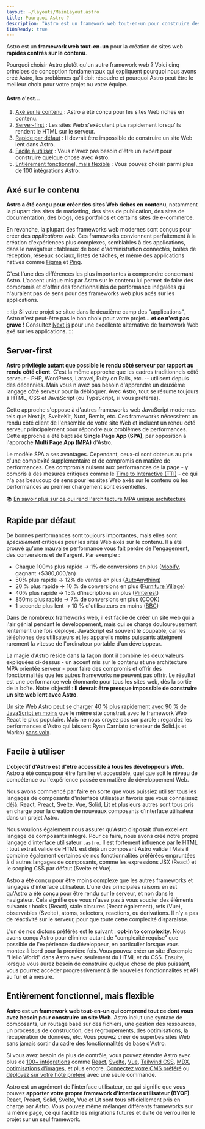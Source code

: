 ```yaml
---
layout: ~/layouts/MainLayout.astro
title: Pourquoi Astro ?
description: "Astro est un framework web tout-en-un pour construire des sites web rapides et axés sur le contenu. En savoir plus."
i18nReady: true
---
```


Astro est un **framework web tout-en-un** pour la création de sites web **rapides centrés sur le contenu**.

Pourquoi choisir Astro plutôt qu'un autre framework web ? Voici cinq principes de conception fondamentaux qui expliquent pourquoi nous avons créé Astro, les problèmes qu'il doit résoudre et pourquoi Astro peut être le meilleur choix pour votre projet ou votre équipe.

#### Astro c'est...

1. [Axé sur le contenu](#axé-sur-le-contenu) : Astro a été conçu pour les sites Web riches en contenu.
2. [Server-first](#server-first) : Les sites Web s'exécutent plus rapidement lorsqu'ils rendent le HTML sur le serveur.
3. [Rapide par défaut](#rapide-par-défaut) : Il devrait être impossible de construire un site Web lent dans Astro.
4. [Facile à utiliser](#facile-à-utiliser) : Vous n'avez pas besoin d'être un expert pour construire quelque chose avec Astro.
5. [Entièrement fonctionnel, mais flexible](#entièrement-fonctionnel-mais-flexible) : Vous pouvez choisir parmi plus de 100 intégrations Astro.

## Axé sur le contenu

**Astro a été conçu pour créer des sites Web riches en contenu**, notamment la plupart des sites de marketing, des sites de publication, des sites de documentation, des blogs, des portfolios et certains sites de e-commerce.

En revanche, la plupart des frameworks web modernes sont conçus pour créer des *applications web*. Ces frameworks conviennent parfaitement à la création d'expériences plus complexes, semblables à des applications, dans le navigateur : tableaux de bord d'administration connectés, boîtes de réception, réseaux sociaux, listes de tâches, et même des applications natives comme [Figma](https://figma.com/) et [Ping](https://ping.gg/).

C'est l'une des différences les plus importantes à comprendre concernant Astro. L'accent unique mis par Astro sur le contenu lui permet de faire des compromis et d'offrir des fonctionnalités de performance inégalées qui n'auraient pas de sens pour des frameworks web plus axés sur les applications.

:::tip
Si votre projet se situe dans le deuxième camp des "applications", Astro n'est peut-être pas le bon choix pour votre projet... **et ce n'est pas grave !** Consultez [Next.js](https://nextjs.org/) pour une excellente alternative de framework Web axé sur les applications.
:::



## Server-first

**Astro privilégie autant que possible le rendu côté serveur par rapport au rendu côté client**. C'est la même approche que les cadres traditionnels côté serveur - PHP, WordPress, Laravel, Ruby on Rails, etc. -- utilisent depuis des décennies. Mais vous n'avez pas besoin d'apprendre un deuxième langage côté serveur pour la débloquer. Avec Astro, tout se résume toujours à HTML, CSS et JavaScript (ou TypeScript, si vous préférez).

Cette approche s'oppose à d'autres frameworks web JavaScript modernes tels que Next.js, SvelteKit, Nuxt, Remix, etc. Ces frameworks nécessitent un rendu côté client de l'ensemble de votre site Web et incluent un rendu côté serveur principalement pour répondre aux problèmes de performances. Cette approche a été baptisée **Single Page App (SPA)**, par opposition à l'approche **Multi Page App (MPA)** d'Astro.

Le modèle SPA a ses avantages. Cependant, ceux-ci sont obtenus au prix d'une complexité supplémentaire et de compromis en matière de performances. Ces compromis nuisent aux performances de la page - y compris à des mesures critiques comme le [Time to Interactive (TTI)](https://web.dev/interactive/) - ce qui n'a pas beaucoup de sens pour les sites Web axés sur le contenu où les performances au premier chargement sont essentielles.

📚 [En savoir plus sur ce qui rend l'architecture MPA unique architecture](/fr/concepts/mpa-vs-spa/)



## Rapide par défaut

De bonnes performances sont toujours importantes, mais elles sont *spécialement* critiques pour les sites Web axés sur le contenu. Il a été prouvé qu'une mauvaise performance vous fait perdre de l'engagement, des conversions et de l'argent. Par exemple :

- Chaque 100ms plus rapide → 1% de conversions en plus ([Mobify](https://web.dev/why-speed-matters/), gagnant +$380,000/an)
- 50% plus rapide → 12% de ventes en plus ([AutoAnything](https://www.digitalcommerce360.com/2010/08/19/web-accelerator-revs-conversion-and-sales-autoanything/))
- 20 % plus rapide → 10 % de conversions en plus ([Furniture Village](https://www.thinkwithgoogle.com/intl/en-gb/marketing-strategies/app-and-mobile/furniture-village-and-greenlight-slash-page-load-times-boosting-user-experience/))
- 40% plus rapide → 15% d'inscriptions en plus ([Pinterest](https://medium.com/pinterest-engineering/driving-user-growth-with-performance-improvements-cfc50dafadd7))
- 850ms plus rapide → 7% de conversions en plus ([COOK](https://web.dev/why-speed-matters/))
- 1 seconde plus lent → 10 % d'utilisateurs en moins ([BBC](https://www.creativebloq.com/features/how-the-bbc-builds-websites-that-scale))

Dans de nombreux frameworks web, il est facile de créer un site web qui a l'air génial pendant le développement, mais qui se charge douloureusement lentement une fois déployé. JavaScript est souvent le coupable, car les téléphones des utilisateurs et les appareils moins puissants atteignent rarement la vitesse de l'ordinateur portable d'un développeur.

La magie d'Astro réside dans la façon dont il combine les deux valeurs expliquées ci-dessus - un accent mis sur le contenu et une architecture MPA orientée serveur - pour faire des compromis et offrir des fonctionnalités que les autres frameworks ne peuvent pas offrir. Le résultat est une performance web étonnante pour tous les sites web, dès la sortie de la boîte. Notre objectif : **Il devrait être presque impossible de construire un site web lent avec Astro**.

Un site Web Astro peut [se charger 40 % plus rapidement avec 90 % de JavaScript en moins](https://twitter.com/t3dotgg/status/1437195415439360003) que le même site construit avec le framework Web React le plus populaire. Mais ne nous croyez pas sur parole : regardez les performances d'Astro qui laissent Ryan Carniato (créateur de Solid.js et Marko) [sans voix](https://youtu.be/2ZEMb_H-LYE?t=8163).


## Facile à utiliser

**L'objectif d'Astro est d'être accessible à tous les développeurs Web**. Astro a été conçu pour être familier et accessible, quel que soit le niveau de compétence ou l'expérience passée en matière de développement Web.

Nous avons commencé par faire en sorte que vous puissiez utiliser tous les langages de composants d'interface utilisateur favoris que vous connaissez déjà. React, Preact, Svelte, Vue, Solid, Lit et plusieurs autres sont tous pris en charge pour la création de nouveaux composants d'interface utilisateur dans un projet Astro.

Nous voulions également nous assurer qu'Astro disposait d'un excellent langage de composants intégré. Pour ce faire, nous avons créé notre propre langage d'interface utilisateur `.astro`. Il est fortement influencé par le HTML : tout extrait valide de HTML est déjà un composant Astro valide ! Mais il combine également certaines de nos fonctionnalités préférées empruntées à d'autres langages de composants, comme les expressions JSX (React) et le scoping CSS par défaut (Svelte et Vue). 

Astro a été conçu pour être moins complexe que les autres frameworks et langages d'interface utilisateur. L'une des principales raisons en est qu'Astro a été conçu pour être rendu sur le serveur, et non dans le navigateur. Cela signifie que vous n'avez pas à vous soucier des éléments suivants : hooks (React), stale closures (React également), refs (Vue), observables (Svelte), atoms, selectors, reactions, ou derivations. Il n'y a pas de réactivité sur le serveur, pour que toute cette complexité disparaisse.

L'un de nos dictons préférés est le suivant : **opt-in to complexity**.
Nous avons conçu Astro pour éliminer autant de "complexité requise" que possible de l'expérience du développeur, en particulier lorsque vous montez à bord pour la première fois. Vous pouvez créer un site d'exemple "Hello World" dans Astro avec seulement du HTML et du CSS. Ensuite, lorsque vous aurez besoin de construire quelque chose de plus puissant, vous pourrez accéder progressivement à de nouvelles fonctionnalités et API au fur et à mesure.




## Entièrement fonctionnel, mais flexible

**Astro est un framework web tout-en-un qui comprend tout ce dont vous avez besoin pour construire un site Web**. Astro inclut une syntaxe de composants, un routage basé sur des fichiers, une gestion des ressources, un processus de construction, des regroupements, des optimisations, la récupération de données, etc. Vous pouvez créer de superbes sites Web sans jamais sortir du cadre des fonctionnalités de base d'Astro.

Si vous avez besoin de plus de contrôle, vous pouvez étendre Astro avec plus de [100+ intégrations](https://astro.build/integrations/) comme [React](https://www.npmjs.com/package/@astrojs/react), [Svelte](https://www.npmjs.com/package/@astrojs/svelte), [Vue](https://www.npmjs.com/package/@astrojs/vue), [Tailwind CSS](https://www.npmjs.com/package/@astrojs/tailwind), [MDX](https://www.npmjs.com/package/@astrojs/mdx), [optimisations d'images](https://www.npmjs.com/package/@astrojs/image), et plus encore. [Connectez votre CMS préféré](https://astro.build/integrations/) ou [déployez sur votre hôte préféré](/fr/guides/deploy/) avec une seule commande.

Astro est un agrément de l'interface utilisateur, ce qui signifie que vous pouvez **apporter votre propre framework d'interface utilisateur (BYOF)**. React, Preact, Solid, Svelte, Vue et Lit sont tous officiellement pris en charge par Astro. Vous pouvez même mélanger différents frameworks sur la même page, ce qui facilite les migrations futures et évite de verrouiller le projet sur un seul framework.
